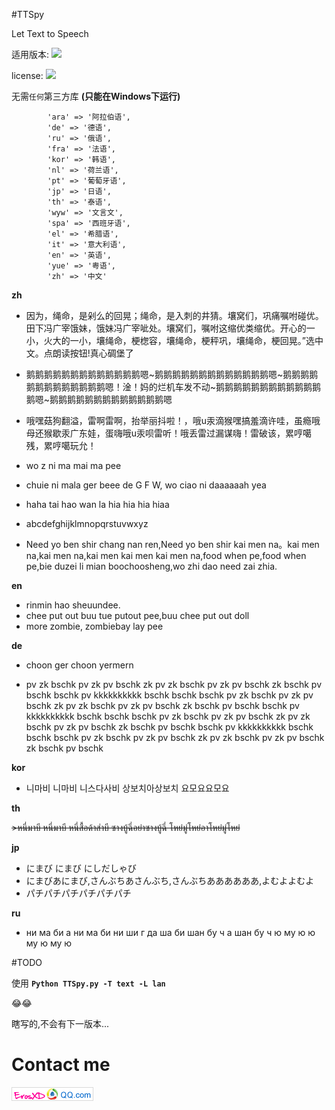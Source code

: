 #TTSpy 

Let Text to Speech

适用版本:
![](https://img.shields.io/badge/Python-2.7-lightgrey.svg)

license: 
![](https://img.shields.io/github/license/mashape/apistatus.svg)

无需`任何`第三方库 **(只能在Windows下运行)**

            'ara' => '阿拉伯语',
            'de' => '德语',
            'ru' => '俄语',
            'fra' => '法语',
            'kor' => '韩语',
            'nl' => '荷兰语',
            'pt' => '葡萄牙语',
            'jp' => '日语',
            'th' => '泰语',
            'wyw' => '文言文',
            'spa' => '西班牙语',
            'el' => '希腊语',
            'it' => '意大利语',
            'en' => '英语',
            'yue' => '粤语',
            'zh' => '中文' 
**zh**

- 因为，绳命，是剁么的回晃；绳命，是入刺的井猜。壤窝们，巩痛嘱咐碰优。田下冯广宰饿妹，饿妹冯广宰呲处。壤窝们，嘱咐这缩优类缩优。开心的一小，火大的一小，壤绳命，梗楤容，壤绳命，梗秤巩，壤绳命，梗回晃。”选中文。点朗读按钮!真心碉堡了

- 鹅鹅鹅鹅鹅鹅鹅鹅鹅鹅鹅鹅鹅嗯~鹅鹅鹅鹅鹅鹅鹅鹅鹅鹅鹅鹅鹅嗯~鹅鹅鹅鹅鹅鹅鹅鹅鹅鹅鹅鹅鹅嗯！淦！妈的烂机车发不动~鹅鹅鹅鹅鹅鹅鹅鹅鹅鹅鹅鹅鹅嗯~鹅鹅鹅鹅鹅鹅鹅鹅鹅鹅鹅鹅鹅嗯

- 哦嘿菇狗翻溢，雷啊雷啊，抬举丽抖啦！，哦u汞滴猴嘿搞羞滴许哇，虽瘾哦母还猴歇汞广东娃，蛋嗨哦u汞呗雷听！哦丢雷过漏谋嗨！雷破该，累哼噶残，累哼噶玩允！

- wo z ni ma mai ma pee

- chuie ni mala ger beee de G F W, wo ciao ni daaaaaah yea

- haha tai hao wan la hia hia hia hiaa

- abcdefghijklmnopqrstuvwxyz

- Need yo ben shir chang nan ren,Need yo ben shir kai men na。kai men na,kai men na,kai men kai men kai men na,food when pe,food when pe,bie duzei li mian boochoosheng,wo zhi dao need zai zhia.

**en**

- rinmin hao sheuundee.
- chee put out buu tue putout pee,buu chee put out doll
- more zombie, zombiebay lay pee

**de**

- choon ger choon yermern

- pv zk bschk pv zk pv bschk zk pv zk bschk pv zk pv bschk zk bschk pv bschk bschk pv kkkkkkkkkk bschk bschk bschk pv zk bschk pv zk pv bschk zk pv zk bschk pv zk pv bschk zk bschk pv bschk bschk pv kkkkkkkkkk bschk bschk bschk pv zk bschk pv zk pv bschk zk pv zk bschk pv zk pv bschk zk bschk pv bschk bschk pv kkkkkkkkkk bschk bschk bschk pv zk bschk pv zk pv bschk zk pv zk bschk pv zk pv bschk zk bschk pv bschk

**kor**

- 니마비 니마비 니스다사비 상보치아상보치 요모요요모요 

**th**

~~>หนี่มาบี หนี่มาบี หนี่สื้อด้าส่าบี ซางบู้ฉี่อย่าซางบู้ฉี่ โหย่มู่โหย่อาโหย่มู่โหย่~~

**jp**

- にまび にまび にしだしゃび
- にまびあにまび,さんぶちあさんぶち,さんぶちああああああ,よむよよむよ
- パチパチパチパチパチパチ

**ru**

- ни ма би а ни ма би ни ши г да ша би шан бу ч а шан бу ч ю му ю ю му ю му ю

#TODO

使用 **`Python TTSpy.py -T text -L lan`**

          
:joy::joy:

瞎写的,不会有下一版本...

# Contact me 
![](image/email_image.png)

